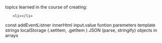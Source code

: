 <hi> topics learned in the course of creating: </h1>

<ul>

    <li></li>

</ul>
const 
addEventListner
innerHtml
input.value
funtion paremeters
template strings
localStorage (.setItem, .getItem )
JSON (parse, stringify)
objects in arrays